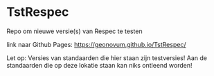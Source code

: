 # TstRespec
Repo om nieuwe versie(s) van Respec te testen

link naar Github Pages: https://geonovum.github.io/TstRespec/

Let op: Versies van standaarden die hier staan zijn testversies! Aan de standaarden die op deze lokatie staan kan niks ontleend worden!

